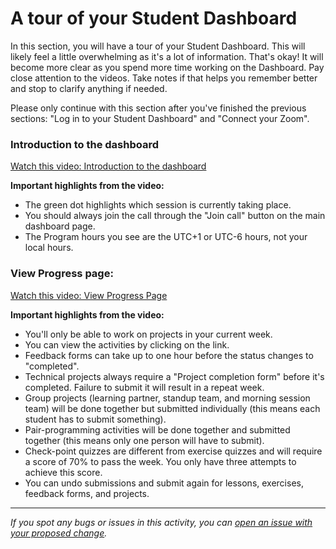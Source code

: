# A tour of your Student Dashboard

In this section, you will have a tour of your Student Dashboard. This will likely feel a little overwhelming as it's a lot of information. That's okay! It will become more clear as you spend more time working on the Dashboard. Pay close attention to the videos. Take notes if that helps you remember better and stop to clarify anything if needed. 

Please only continue with this section after you've finished the previous sections: "Log in to your Student Dashboard" and "Connect your Zoom". 

### Introduction to the dashboard

[Watch this video: Introduction to the dashboard](https://www.loom.com/share/6c72582670794e42a44b2dff288918cf)

**Important highlights from the video:** 

- The green dot highlights which session is currently taking place.
- You should always join the call through the "Join call" button on the main dashboard page.
- The Program hours you see are the UTC+1 or UTC-6 hours, not your local hours.

### View Progress page:

[Watch this video: View Progress Page](https://www.loom.com/share/117ef893eadb4033b6b2c20c26c9bcee)

**Important highlights from the video:**

- You'll only be able to work on projects in your current week.
- You can view the activities by clicking on the link.
- Feedback forms can take up to one hour before the status changes to "completed".
- Technical projects always require a "Project completion form" before it's completed. Failure to submit it will result in a repeat week.
- Group projects (learning partner, standup team, and morning session team) will be done together but submitted individually (this means each student has to submit something).
- Pair-programming activities will be done together and submitted together (this means only one person will have to submit).
- Check-point quizzes are different from exercise quizzes and will require a score of 70% to pass the week. You only have three attempts to achieve this score.
- You can undo submissions and submit again for lessons, exercises, feedback forms, and projects.


------

_If you spot any bugs or issues in this activity, you can [open an issue with your proposed change](https://github.com/microverseinc/curriculum-transversal-skills/blob/main/git-github/articles/open_issue.md)._
